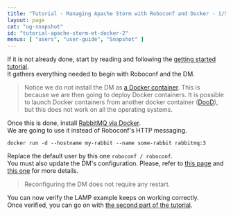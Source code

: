 ```yaml
---
title: "Tutorial - Managing Apache Storm with Roboconf and Docker - 1/5"
layout: page
cat: "ug-snapshot"
id: "tutorial-apache-storm-et-docker-2"
menus: [ "users", "user-guide", "Snapshot" ]
---
```


If it is not already done, start by reading and following the [getting started tutorial](tutorial-getting-started-with-roboconf.html).  
It gathers everything needed to begin with Roboconf and the DM.

> Notice we do not install the DM as [a Docker container](https://hub.docker.com/r/roboconf/roboconf-dm/). This is because we
> are then going to deploy Docker containers. It is possible to launch Docker containers from another docker
> container ([DooD](http://container-solutions.com/running-docker-in-jenkins-in-docker/)), but this does not work on all the operating systems.

Once this is done, install [RabbitMQ via Docker](https://hub.docker.com/_/rabbitmq/).  
We are going to use it instead of Roboconf's HTTP messaging.

```
docker run -d --hostname my-rabbit --name some-rabbit rabbitmq:3
```

Replace the default user by this one `roboconf / roboconf`.  
You must also update the DM's configuration. Please, refer to [this page](installing-rabbit-mq.html)
and [this one](/en/user-guide/configuring-the-messaging.html) for more details.

> Reconfiguring the DM does not require any restart.

You can now verify the LAMP example keeps on working correctly.    
Once verified, you can go on with [the second part of the tutorial](tutorial-apache-storm-with-docker-3.html).
